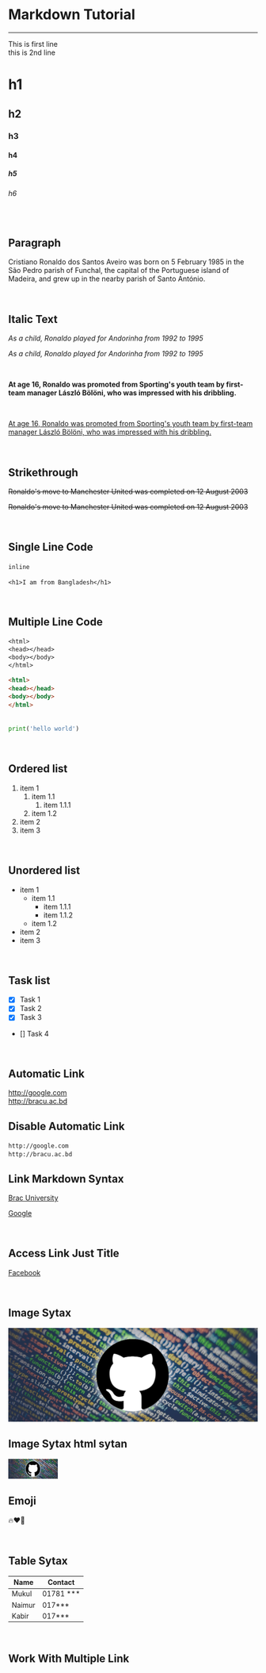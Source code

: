 <!--markdown toturial-->

# Markdown Tutorial  

---
This is first line  
this is 2nd line  

# h1
## h2
### h3
#### h4
##### h5
###### h6   

</br>

## Paragraph

<p>Cristiano Ronaldo dos Santos Aveiro was born on 5 February 1985 in the São Pedro parish of Funchal, the capital of the Portuguese island of Madeira, and grew up in the nearby parish of Santo António.</p>  

</br>

## Italic Text

<i>As a child, Ronaldo played for Andorinha from 1992 to 1995</i>  

_As a child, Ronaldo played for Andorinha from 1992 to 1995_  

</br>

__At age 16, Ronaldo was promoted from Sporting's youth team by first-team manager László Bölöni, who was impressed with his dribbling.__  

</br>

<u>At age 16, Ronaldo was promoted from Sporting's youth team by first-team manager László Bölöni, who was impressed with his dribbling.</u>  

</br>

## Strikethrough  

<del>Ronaldo's move to Manchester United was completed on 12 August 2003</del>  

~~Ronaldo's move to Manchester United was completed on 12 August 2003~~

</br>

## Single Line Code

`inline`

`<h1>I am from Bangladesh</h1>`

</br>

## Multiple Line Code


```
<html>
<head></head>
<body></body>
</html>
```  

```html
<html>
<head></head>
<body></body>
</html>
```  

```python

print('hello world')

```  

</br>

## Ordered list

1. item 1 
    1. item 1.1  
        1. item 1.1.1
    2. item 1.2 
2. item 2
3. item 3   

</br>

## Unordered list

- item 1
    - item 1.1
        - item 1.1.1
        - item 1.1.2
    - item 1.2
- item 2
- item 3

</br>

## Task list

- [x] Task 1
- [x] Task 2
- [x] Task 3
- [] Task 4

</br>

## Automatic Link  

http://google.com  
http://bracu.ac.bd 

## Disable Automatic Link  

`http://google.com`  
`http://bracu.ac.bd`  

## Link Markdown Syntax  



[Brac University](http://bracu.ac.bd )

[Google](http://google.com)  

</br>

## Access Link Just Title  

[Facebook][social_media]  

</br>

## Image Sytax


![git_Picture](.\images\git_picture_1.png)  

## Image Sytax html sytan

<img src='.\images\git_picture_1.png' height="40" width="100" title="GitHub Image"/>


</br>

## Emoji  

🔥❤️🥹

</br>

## Table Sytax


| Name | Contact |  
| ---- | -------- |   
| Mukul | 01781 *** |
| Naimur | 017*** |
| Kabir | 017*** |



</br>

## Work With Multiple Link  

[social_media]: http://facebook.com



